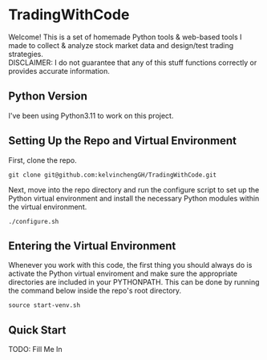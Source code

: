 # TradingWithCode
Welcome! This is a set of homemade Python tools & web-based tools I made to collect & analyze stock market data and design/test trading strategies. \
DISCLAIMER: I do not guarantee that any of this stuff functions correctly or provides accurate information.

## Python Version
I've been using Python3.11 to work on this project. 

## Setting Up the Repo and Virtual Environment
First, clone the repo.
```
git clone git@github.com:kelvinchengGH/TradingWithCode.git
```
Next, move into the repo directory and run the configure script to set up the Python virtual environment and install the necessary Python modules within the virtual environment.
```
./configure.sh
```

## Entering the Virtual Environment
Whenever you work with this code, the first thing you should always do is activate the Python virtual enviroment and make sure the appropriate directories are included in your PYTHONPATH. This can be done by running the command below inside the repo's root directory.
```
source start-venv.sh
```

## Quick Start
TODO: Fill Me In
